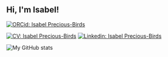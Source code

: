 ## Hi, I'm Isabel!

[![ORCid: Isabel Precious-Birds](https://img.shields.io/badge/ORCiD-Isabel%20Birds-green&)](https://orcid.org/0000-0001-8173-3879)

[![CV: Isabel Precious-Birds](https://img.shields.io/badge/CV-Isabel%20Birds-blueviolet)](https://isabelbirds.github.io/online-cv/)
[![Linkedin: Isabel Precious-Birds](https://img.shields.io/badge/-IsabelBirds-blue?style=flat-square&logo=Linkedin&logoColor=white&link=https://www.linkedin.com/in/isabel-birds-90ab05123/)](https://www.linkedin.com/in/isabel-birds-90ab05123/)

![My GitHub stats](https://github-readme-stats.vercel.app/api?username=IsabelBirds&count_private=true&show_icons=true&theme=vue&hide_rank=TRUE)

